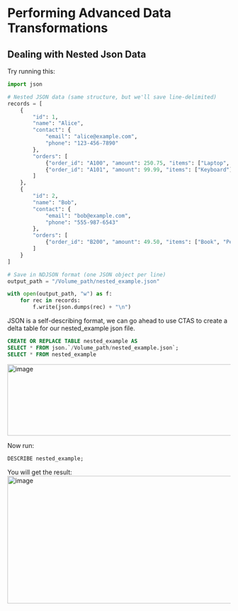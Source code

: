 # Performing Advanced Data Transformations
## Dealing with Nested Json Data

Try running this: 
```python
import json

# Nested JSON data (same structure, but we'll save line-delimited)
records = [
    {
        "id": 1,
        "name": "Alice",
        "contact": {
            "email": "alice@example.com",
            "phone": "123-456-7890"
        },
        "orders": [
            {"order_id": "A100", "amount": 250.75, "items": ["Laptop", "Mouse"]},
            {"order_id": "A101", "amount": 99.99, "items": ["Keyboard"]}
        ]
    },
    {
        "id": 2,
        "name": "Bob",
        "contact": {
            "email": "bob@example.com",
            "phone": "555-987-6543"
        },
        "orders": [
            {"order_id": "B200", "amount": 49.50, "items": ["Book", "Pen"]}
        ]
    }
]

# Save in NDJSON format (one JSON object per line)
output_path = "/Volume_path/nested_example.json"

with open(output_path, "w") as f:
    for rec in records:
        f.write(json.dumps(rec) + "\n")

```
JSON is a self-describing format, we can go ahead to use CTAS to create a delta table for our nested_example json file.

```sql
CREATE OR REPLACE TABLE nested_example AS
SELECT * FROM json.`/Volume_path/nested_example.json`;
SELECT * FROM nested_example
```
<img width="1177" height="161" alt="image" src="https://github.com/user-attachments/assets/0cada9b6-f48f-4f55-860a-dcbd399a516e" />

Now run:
```sql
DESCRIBE nested_example;
```
You will get the result:
<img width="1177" height="288" alt="image" src="https://github.com/user-attachments/assets/e5cad800-324d-4703-915a-893c5fe3b092" />
